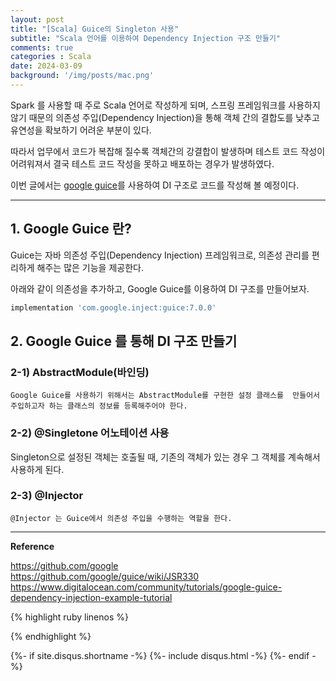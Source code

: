 ```yaml
---
layout: post
title: "[Scala] Guice의 Singleton 사용"
subtitle: "Scala 언어를 이용하여 Dependency Injection 구조 만들기"    
comments: true
categories : Scala
date: 2024-03-09
background: '/img/posts/mac.png'
---
```


Spark 를 사용할 때 주로 Scala 언어로 작성하게 되며, 
      스프링 프레임워크를 사용하지 않기 때문의 의존성 주입(Dependency Injection)을 
      통해 객체 간의 결합도를 낮추고 유연성을 확보하기 
      어려운 부분이 있다.   

따라서 업무에서 코드가 복잡해 질수록 객체간의 강결합이 발생하며 
테스트 코드 작성이 어려워져서 결국 테스트 코드 작성을 못하고 
배포하는 경우가 발생하였다.   

이번 글에서는 [google guice](https://github.com/google/guice)를 사용하여 
DI 구조로 코드를 작성해 볼 예정이다.   

- - -

## 1. Google Guice 란?  

Guice는 자바 의존성 주입(Dependency Injection) 프레임워크로,
    의존성 관리를 편리하게 해주는 많은 기능을 제공한다.

 

아래와 같이 의존성을 추가하고, Google Guice를 이용하여 
DI 구조를 만들어보자.   

```gradle
implementation 'com.google.inject:guice:7.0.0'
```

## 2. Google Guice 를 통해 DI 구조 만들기       


### 2-1) AbstractModule(바인딩)    

`Google Guice를 사용하기 위해서는 AbstractModule를 구현한 설정 클래스를 
만들어서 주입하고자 하는 클래스의 정보를 등록해주어야 한다.`      


### 2-2) @Singletone 어노테이션 사용   

Singleton으로 설정된 객체는 호출될 때, 기존의 객체가 있는 경우 
그 객체를 계속해서 사용하게 된다.  

### 2-3) @Injector   

`@Injector 는 Guice에서 의존성 주입을 수행하는 역할을 한다.`   





- - - 

**Reference**    

<https://github.com/google>   
<https://github.com/google/guice/wiki/JSR330>   
<https://www.digitalocean.com/community/tutorials/google-guice-dependency-injection-example-tutorial>    

{% highlight ruby linenos %}

{% endhighlight %}


{%- if site.disqus.shortname -%}
    {%- include disqus.html -%}
{%- endif -%}

